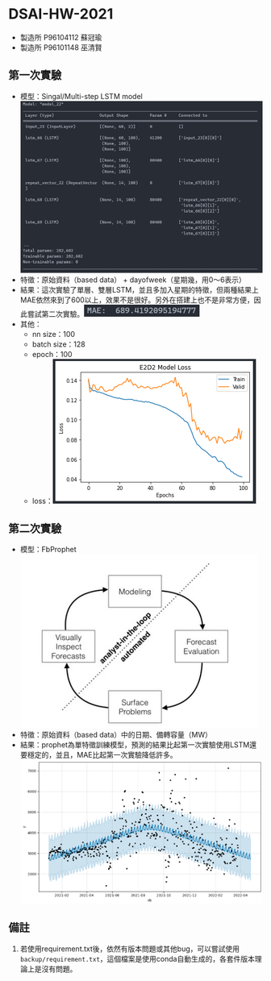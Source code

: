 # DSAI-HW-2021
* 製造所 P96104112 蘇冠瑜
* 製造所 P96101148 巫清賢

## 第一次實驗
* 模型：Singal/Multi-step LSTM model ![image](https://github.com/qq21629489/Electricity-Forecasting/blob/main/picture/LSTM%20model%20arch.png)
* 特徵：原始資料（based data） + dayofweek（星期幾，用0～6表示）
* 結果：這次實驗了單層、雙層LSTM，並且多加入星期的特徵，但兩種結果上MAE依然來到了600以上，效果不是很好。另外在搭建上也不是非常方便，因此嘗試第二次實驗。![image](https://github.com/qq21629489/Electricity-Forecasting/blob/main/picture/LSTM%20mae.png)
* 其他：
    * nn size：100
    * batch size：128
    * epoch：100
    * loss：![image](https://github.com/qq21629489/Electricity-Forecasting/blob/main/picture/LSTM%20loss.png)

## 第二次實驗
* 模型：FbProphet ![image](https://github.com/qq21629489/Electricity-Forecasting/blob/main/picture/fpprohent%20model%20arch.png)
* 特徵：原始資料（based data）中的日期、備轉容量（MW）
* 結果：prophet為單特徵訓練模型，預測的結果比起第一次實驗使用LSTM還要穩定的，並且，MAE比起第一次實驗降低許多。![image](https://github.com/qq21629489/Electricity-Forecasting/blob/main/picture/fpprohent%20predict.png)

## 備註
1. 若使用requirement.txt後，依然有版本問題或其他bug，可以嘗試使用`backup/requirement.txt`，這個檔案是使用conda自動生成的，各套件版本理論上是沒有問題。